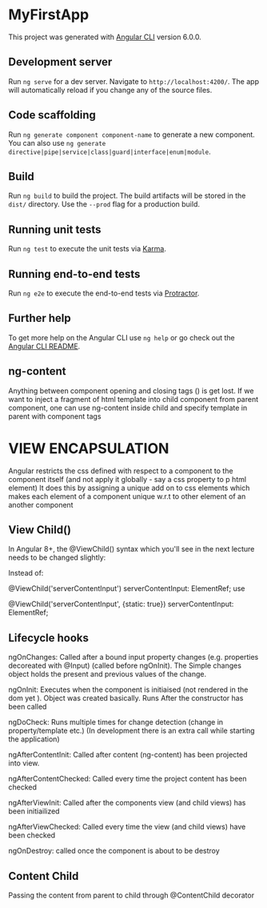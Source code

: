 # MyFirstApp

This project was generated with [Angular CLI](https://github.com/angular/angular-cli) version 6.0.0.

## Development server

Run `ng serve` for a dev server. Navigate to `http://localhost:4200/`. The app will automatically reload if you change any of the source files.

## Code scaffolding

Run `ng generate component component-name` to generate a new component. You can also use `ng generate directive|pipe|service|class|guard|interface|enum|module`.

## Build

Run `ng build` to build the project. The build artifacts will be stored in the `dist/` directory. Use the `--prod` flag for a production build.

## Running unit tests

Run `ng test` to execute the unit tests via [Karma](https://karma-runner.github.io).

## Running end-to-end tests

Run `ng e2e` to execute the end-to-end tests via [Protractor](http://www.protractortest.org/).

## Further help

To get more help on the Angular CLI use `ng help` or go check out the [Angular CLI README](https://github.com/angular/angular-cli/blob/master/README.md).


## ng-content
Anything between component opening and closing tags (<app></app>) is get lost.
If we want to inject a fragment of html template into child component from parent component, one can use ng-content inside child and specify template in parent with component tags

# VIEW ENCAPSULATION
Angular restricts the css defined with respect to a component to the 
component itself (and not apply it globally - say a css property to p html element)
It does this by assigning a unique add on to css elements which makes each
element of a component unique w.r.t to other element of an another component

## View Child()
In Angular 8+, the @ViewChild() syntax which you'll see in the next lecture needs to be changed slightly:

Instead of:

@ViewChild('serverContentInput') serverContentInput: ElementRef;
use

@ViewChild('serverContentInput', {static: true}) serverContentInput: ElementRef;

## Lifecycle hooks
ngOnChanges: Called after a bound input property changes (e.g. properties decoreated with @Input) (called before ngOnInit). The Simple changes object holds the present and previous values of the change.

ngOnInit: Executes when the component is initiaised (not rendered in the dom yet ). Object was created basically. Runs After the constructor has been called

ngDoCheck: Runs multiple times for change detection (change in property/template etc.) (In development there is an extra call while starting the application)

ngAfterContentInit: Called after content (ng-content) has been projected into view.

ngAfterContentChecked: Called every time the project content has been checked

ngAfterViewInit: Called after the components view (and child views) has been initiailized

ngAfterViewChecked: Called every time the view (and child views) have been checked

ngOnDestroy: called once the component is about to be destroy

## Content Child
Passing the content from parent to child through @ContentChild decorator